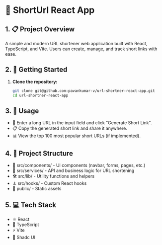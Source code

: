 # 🔗 ShortUrl React App

## 1. 📋 Project Overview
A simple and modern URL shortener web application built with React, TypeScript, and Vite. Users can create, manage, and track short links with ease.

## 2. 🚀 Getting Started
1. **Clone the repository:**
   ```bash
   git clone git@github.com:pavankumar-v/url-shortner-react-app.git
   cd url-shortner-react-app
   ```
## 3. 📝 Usage
- 🔗 Enter a long URL in the input field and click "Generate Short Link".
- 📋 Copy the generated short link and share it anywhere.
- 📊 View the top 100 most popular short URLs (if implemented).

## 4. 📁 Project Structure
- 🎨 src/components/ - UI components (navbar, forms, pages, etc.)
- 🔧 src/services/ - API and business logic for URL shortening
- 🛠️ src/lib/ - Utility functions and helpers
- ⚓ src/hooks/ - Custom React hooks
- 📂 public/ - Static assets

## 5. 💻 Tech Stack
- ⚛️ React
- 📘 TypeScript
- ⚡ Vite
- 🎯 Shadc UI
